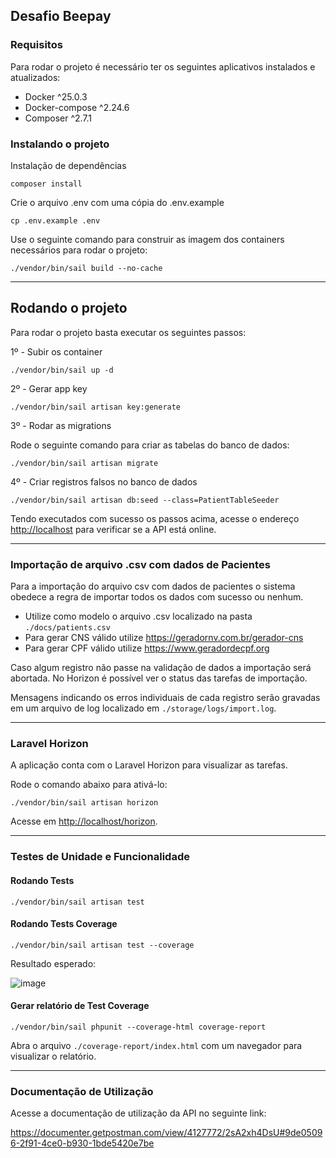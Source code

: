 ## Desafio Beepay

### Requisitos 

Para rodar o projeto é necessário ter os seguintes aplicativos instalados e atualizados:
- Docker ^25.0.3
- Docker-compose ^2.24.6
- Composer ^2.7.1

### Instalando o projeto

Instalação de dependências
```
composer install
```

Crie o arquivo .env com uma cópia do .env.example
```
cp .env.example .env
```

Use o seguinte comando para construir as imagem dos containers necessários para rodar o projeto:
```
./vendor/bin/sail build --no-cache
```
___
## Rodando o projeto

Para rodar o projeto basta executar os seguintes passos:

1º - Subir os container
```
./vendor/bin/sail up -d
```
2º - Gerar app key
```
./vendor/bin/sail artisan key:generate
```
3º - Rodar as migrations

Rode o seguinte comando para criar as tabelas do banco de dados:
```
./vendor/bin/sail artisan migrate
```
4º - Criar registros falsos no banco de dados

```
./vendor/bin/sail artisan db:seed --class=PatientTableSeeder
```

Tendo executados com sucesso os passos acima, acesse o endereço [http://localhost]() para verificar se a API está online.

___

### Importação de arquivo .csv com dados de Pacientes

Para a importação do arquivo csv com dados de pacientes o sistema obedece a regra de importar todos os dados com sucesso ou nenhum.
- Utilize como modelo o arquivo .csv localizado na pasta ``./docs/patients.csv``
- Para gerar CNS válido utilize https://geradornv.com.br/gerador-cns
- Para gerar CPF válido utilize https://www.geradordecpf.org

Caso algum registro não passe na validação de dados a importação será abortada.
No Horizon é possível ver o status das tarefas de importação.

Mensagens indicando os erros individuais de cada registro serão gravadas em um arquivo de log localizado em ``./storage/logs/import.log``.

___

### Laravel Horizon

A aplicação conta com o Laravel Horizon para visualizar as tarefas. 

Rode o comando abaixo para ativá-lo:
```
./vendor/bin/sail artisan horizon
```
Acesse em [http://localhost/horizon]().
___


### Testes de Unidade e Funcionalidade

#### Rodando Tests

```
./vendor/bin/sail artisan test
```

#### Rodando Tests Coverage

```
./vendor/bin/sail artisan test --coverage
```

Resultado esperado:

![image](https://github.com/regis-amaral/DesafioBeepay/assets/118540708/28ccbf07-74f1-4d45-a659-7b624a927b3d)


#### Gerar relatório de Test Coverage
```
./vendor/bin/sail phpunit --coverage-html coverage-report
```

Abra o arquivo ```./coverage-report/index.html``` com um navegador para visualizar o relatório.

___

### Documentação de Utilização

Acesse a documentação de utilização da API no seguinte link:

https://documenter.getpostman.com/view/4127772/2sA2xh4DsU#9de05096-2f91-4ce0-b930-1bde5420e7be
